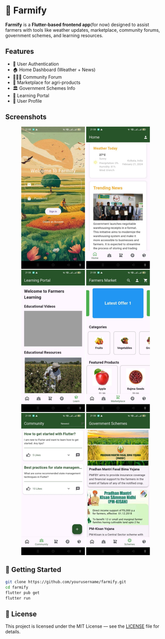 # 🌾 Farmify

**Farmify** is a **Flutter-based frontend app**(for now) designed to assist farmers with tools like weather updates, marketplace, community forums, government schemes, and learning resources.

## Features

- 🔐 User Authentication
- 🏠 Home Dashboard (Weather + News)
- 🧑‍🤝‍🧑 Community Forum
- 🛒 Marketplace for agri-products
- 🏛️ Government Schemes Info
- 📘 Learning Portal
- 👤 User Profile

## Screenshots
<p align="center">
  <img src="screenshots/s1.jfif" width="200">
  <img src="screenshots/s2.jfif" width="200">
  <img src="screenshots/s3.jfif" width="200">
  <img src="screenshots/s4.jfif" width="200">
  <img src="screenshots/s5.jfif" width="200">
  <img src="screenshots/s6.jfif" width="200">
</p>

## 🚀 Getting Started
```bash
git clone https://github.com/yourusername/farmify.git
cd farmify
flutter pub get
flutter run
```
## 📄 License

This project is licensed under the MIT License — see the [LICENSE](LICENSE) file for details.
